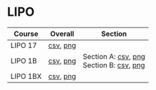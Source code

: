 # LIPO

| Course | Overall | Section |
| ------ | ------- | ------- |
| LIPO 17 | [csv](https://github.com/UCSD-Historical-Enrollment-Data/2025Winter/blob/main/overall/LIPO%2017.csv), [png](https://raw.githubusercontent.com/UCSD-Historical-Enrollment-Data/2025Winter/main/plot_overall/LIPO%2017.png) |  |
| LIPO 1B | [csv](https://github.com/UCSD-Historical-Enrollment-Data/2025Winter/blob/main/overall/LIPO%201B.csv), [png](https://raw.githubusercontent.com/UCSD-Historical-Enrollment-Data/2025Winter/main/plot_overall/LIPO%201B.png) | Section A: [csv](https://github.com/UCSD-Historical-Enrollment-Data/2025Winter/blob/main/section/LIPO%201B_A.csv), [png](https://raw.githubusercontent.com/UCSD-Historical-Enrollment-Data/2025Winter/main/plot_section/LIPO%201B_A.png)<br>Section B: [csv](https://github.com/UCSD-Historical-Enrollment-Data/2025Winter/blob/main/section/LIPO%201B_B.csv), [png](https://raw.githubusercontent.com/UCSD-Historical-Enrollment-Data/2025Winter/main/plot_section/LIPO%201B_B.png) |
| LIPO 1BX | [csv](https://github.com/UCSD-Historical-Enrollment-Data/2025Winter/blob/main/overall/LIPO%201BX.csv), [png](https://raw.githubusercontent.com/UCSD-Historical-Enrollment-Data/2025Winter/main/plot_overall/LIPO%201BX.png) |  |
